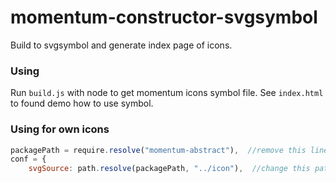 # momentum-constructor-svgsymbol
Build to svgsymbol and generate index page of icons.

### Using
Run `build.js` with node to get momentum icons symbol file.
See `index.html` to found demo how to use symbol.

### Using for own icons
```Javascript
packagePath = require.resolve("momentum-abstract"),  //remove this line if you'll using your own icons.
conf = {
    svgSource: path.resolve(packagePath, "../icon"),  //change this path to your own svg folder
```
